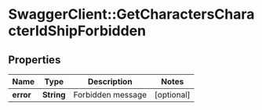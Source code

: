 # SwaggerClient::GetCharactersCharacterIdShipForbidden

## Properties
Name | Type | Description | Notes
------------ | ------------- | ------------- | -------------
**error** | **String** | Forbidden message | [optional] 



